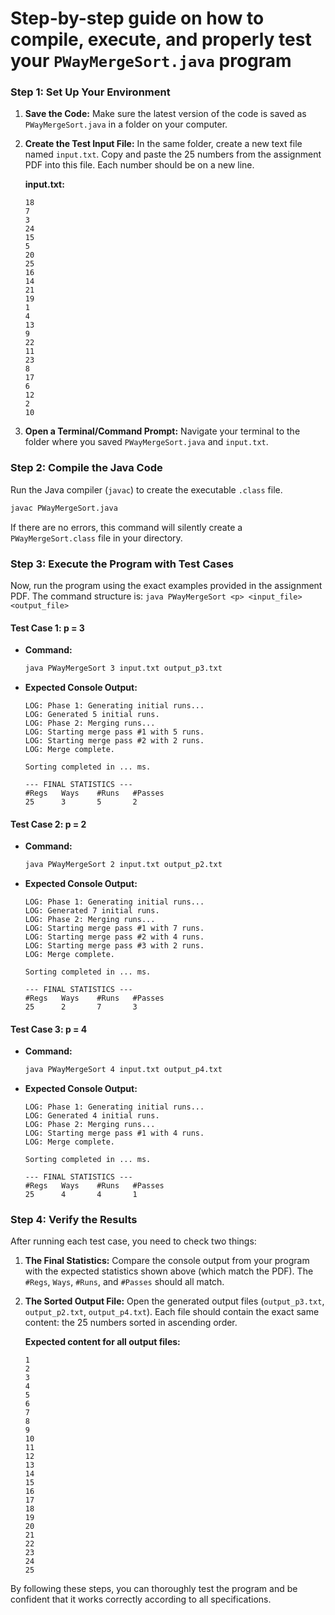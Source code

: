 # Step-by-step guide on how to compile, execute, and properly test your `PWayMergeSort.java` program

### Step 1: Set Up Your Environment

1.  **Save the Code:** Make sure the latest version of the code is saved as `PWayMergeSort.java` in a folder on your computer.

2.  **Create the Test Input File:** In the same folder, create a new text file named `input.txt`. Copy and paste the 25 numbers from the assignment PDF into this file. Each number should be on a new line.

    **input.txt:**

    ```
    18
    7
    3
    24
    15
    5
    20
    25
    16
    14
    21
    19
    1
    4
    13
    9
    22
    11
    23
    8
    17
    6
    12
    2
    10
    ```

3.  **Open a Terminal/Command Prompt:** Navigate your terminal to the folder where you saved `PWayMergeSort.java` and `input.txt`.

### Step 2: Compile the Java Code

Run the Java compiler (`javac`) to create the executable `.class` file.

```bash
javac PWayMergeSort.java
```

If there are no errors, this command will silently create a `PWayMergeSort.class` file in your directory.

### Step 3: Execute the Program with Test Cases

Now, run the program using the exact examples provided in the assignment PDF. The command structure is: `java PWayMergeSort <p> <input_file> <output_file>`

#### Test Case 1: p = 3

  * **Command:**
    ```bash
    java PWayMergeSort 3 input.txt output_p3.txt
    ```
  * **Expected Console Output:**
    ```
    LOG: Phase 1: Generating initial runs...
    LOG: Generated 5 initial runs.
    LOG: Phase 2: Merging runs...
    LOG: Starting merge pass #1 with 5 runs.
    LOG: Starting merge pass #2 with 2 runs.
    LOG: Merge complete.

    Sorting completed in ... ms.

    --- FINAL STATISTICS ---
    #Regs   Ways    #Runs   #Passes
    25      3       5       2
    ```

#### Test Case 2: p = 2

  * **Command:**
    ```bash
    java PWayMergeSort 2 input.txt output_p2.txt
    ```
  * **Expected Console Output:**
    ```
    LOG: Phase 1: Generating initial runs...
    LOG: Generated 7 initial runs.
    LOG: Phase 2: Merging runs...
    LOG: Starting merge pass #1 with 7 runs.
    LOG: Starting merge pass #2 with 4 runs.
    LOG: Starting merge pass #3 with 2 runs.
    LOG: Merge complete.

    Sorting completed in ... ms.

    --- FINAL STATISTICS ---
    #Regs   Ways    #Runs   #Passes
    25      2       7       3
    ```

#### Test Case 3: p = 4

  * **Command:**
    ```bash
    java PWayMergeSort 4 input.txt output_p4.txt
    ```
  * **Expected Console Output:**
    ```
    LOG: Phase 1: Generating initial runs...
    LOG: Generated 4 initial runs.
    LOG: Phase 2: Merging runs...
    LOG: Starting merge pass #1 with 4 runs.
    LOG: Merge complete.

    Sorting completed in ... ms.

    --- FINAL STATISTICS ---
    #Regs   Ways    #Runs   #Passes
    25      4       4       1
    ```

### Step 4: Verify the Results

After running each test case, you need to check two things:

1.  **The Final Statistics:** Compare the console output from your program with the expected statistics shown above (which match the PDF). The `#Regs`, `Ways`, `#Runs`, and `#Passes` should all match.

2.  **The Sorted Output File:** Open the generated output files (`output_p3.txt`, `output_p2.txt`, `output_p4.txt`). Each file should contain the exact same content: the 25 numbers sorted in ascending order.

    **Expected content for all output files:**

    ```
    1
    2
    3
    4
    5
    6
    7
    8
    9
    10
    11
    12
    13
    14
    15
    16
    17
    18
    19
    20
    21
    22
    23
    24
    25
    ```

By following these steps, you can thoroughly test the program and be confident that it works correctly according to all specifications.